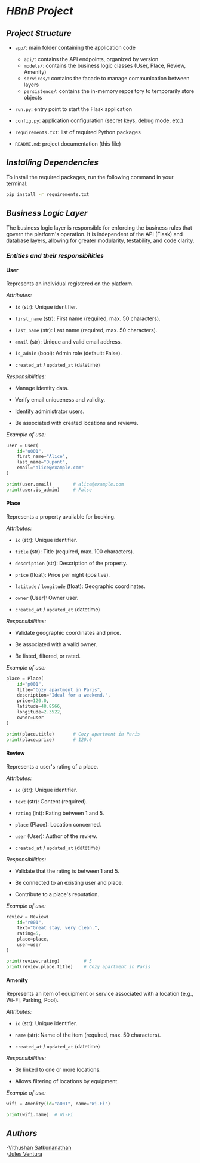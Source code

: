 # ___HBnB Project___

## ___Project Structure___

- `app/`: main folder containing the application code  
  - `api/`: contains the API endpoints, organized by version  
  - `models/`: contains the business logic classes (User, Place, Review, Amenity)  
  - `services/`: contains the facade to manage communication between layers  
  - `persistence/`: contains the in-memory repository to temporarily store objects  

- `run.py`: entry point to start the Flask application  
- `config.py`: application configuration (secret keys, debug mode, etc.)  
- `requirements.txt`: list of required Python packages  
- `README.md`: project documentation (this file)

## ___Installing Dependencies___

To install the required packages, run the following command in your terminal:

```bash
pip install -r requirements.txt
```

## ___Business Logic Layer___

The business logic layer is responsible for enforcing the business rules that govern the platform's operation. It is independent of the API (Flask) and database layers, allowing for greater modularity, testability, and code clarity.

### ___Entities and their responsibilities___

#### __User__  
Represents an individual registered on the platform.

_Attributes:_

- `id` (str): Unique identifier.

- `first_name` (str): First name (required, max. 50 characters).

- `last_name` (str): Last name (required, max. 50 characters).

- `email` (str): Unique and valid email address.

- `is_admin` (bool): Admin role (default: False).

- `created_at` / `updated_at` (datetime)

_Responsibilities:_

- Manage identity data.

- Verify email uniqueness and validity.

- Identify administrator users.

- Be associated with created locations and
reviews.

_Example of use:_

```python
user = User(
    id="u001",
    first_name="Alice",
    last_name="Dupont",
    email="alice@example.com"
)

print(user.email)        # alice@example.com
print(user.is_admin)     # False
```

#### __Place__  
Represents a property available for booking.

_Attributes:_

- `id` (str): Unique identifier.

- `title` (str): Title (required, max. 100 characters).

- `description` (str): Description of the property.

- `price` (float): Price per night (positive).

- `latitude` / `longitude` (float): Geographic coordinates.

- `owner` (User): Owner user.

- `created_at` / `updated_at` (datetime)

_Responsibilities:_

- Validate geographic coordinates and price.

- Be associated with a valid owner.

- Be listed, filtered, or rated.

_Example of use:_

```python
place = Place(
    id="p001",
    title="Cozy apartment in Paris",
    description="Ideal for a weekend.",
    price=120.0,
    latitude=48.8566,
    longitude=2.3522,
    owner=user
)

print(place.title)       # Cozy apartment in Paris
print(place.price)       # 120.0
```

#### __Review__  
Represents a user's rating of a place.

_Attributes:_

- `id` (str): Unique identifier.

- `text` (str): Content (required).

- `rating` (int): Rating between 1 and 5.

- `place` (Place): Location concerned.

- `user` (User): Author of the review.

- `created_at` / `updated_at` (datetime)

_Responsibilities:_

- Validate that the rating is between 1 and 5.

- Be connected to an existing user and place.

- Contribute to a place's reputation.

_Example of use:_

```python
review = Review(
    id="r001",
    text="Great stay, very clean.",
    rating=5,
    place=place,
    user=user
)

print(review.rating)         # 5
print(review.place.title)    # Cozy apartment in Paris
```
#### __Amenity__

Represents an item of equipment or service associated with a location (e.g., Wi-Fi, Parking, Pool).

_Attributes:_

- `id` (str): Unique identifier.

- `name` (str): Name of the item (required, max. 50 characters).

- `created_at` / `updated_at` (datetime)

_Responsibilities:_

- Be linked to one or more locations.

- Allows filtering of locations by equipment.

_Example of use:_

```python
wifi = Amenity(id="a001", name="Wi-Fi")

print(wifi.name)  # Wi-Fi
```

## ___Authors___

-[Vithushan Satkunanathan](https://github.com/Vitushan)  
-[Jules Ventura](https://github.com/Juleslgc)